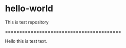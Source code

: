 # hello-world
This is test repository


=========================================

Hello this is test text.
